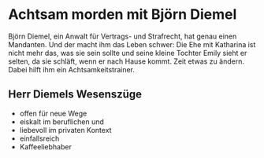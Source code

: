 # Achtsam morden mit Björn Diemel

Björn Diemel, ein Anwalt für Vertrags- und Strafrecht, hat genau einen Mandanten. Und der macht ihm das Leben schwer: Die Ehe mit Katharina ist nicht mehr das, was sie sein sollte und seine kleine Tochter Emily sieht er selten, da sie schläft, wenn er nach Hause kommt. Zeit etwas zu ändern. Dabei hilft ihm ein Achtsamkeitstrainer. 

## Herr Diemels Wesenszüge ##

* offen für neue Wege
* eiskalt im beruflichen und
* liebevoll im privaten Kontext
* einfallsreich
* Kaffeeliebhaber